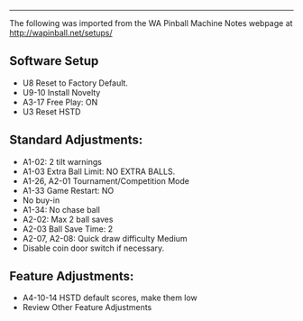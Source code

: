 ***
The following was imported from the WA Pinball Machine Notes webpage at http://wapinball.net/setups/
## Software Setup
-   U8 Reset to Factory Default.
-   U9-10 Install Novelty
-   A3-17 Free Play: ON
-   U3 Reset HSTD
## Standard Adjustments:
-   A1-02: 2 tilt warnings
-   A1-03 Extra Ball Limit: NO EXTRA BALLS.
-   A1-26, A2-01 Tournament/Competition Mode
-   A1-33 Game Restart: NO
-   No buy-in
-   A1-34: No chase ball
-   A2-02: Max 2 ball saves
-   A2-03 Ball Save Time: 2
-   A2-07, A2-08: Quick draw difficulty Medium
-   Disable coin door switch if necessary.
## Feature Adjustments:
-   A4-10-14 HSTD default scores, make them low
-   Review Other Feature Adjustments
